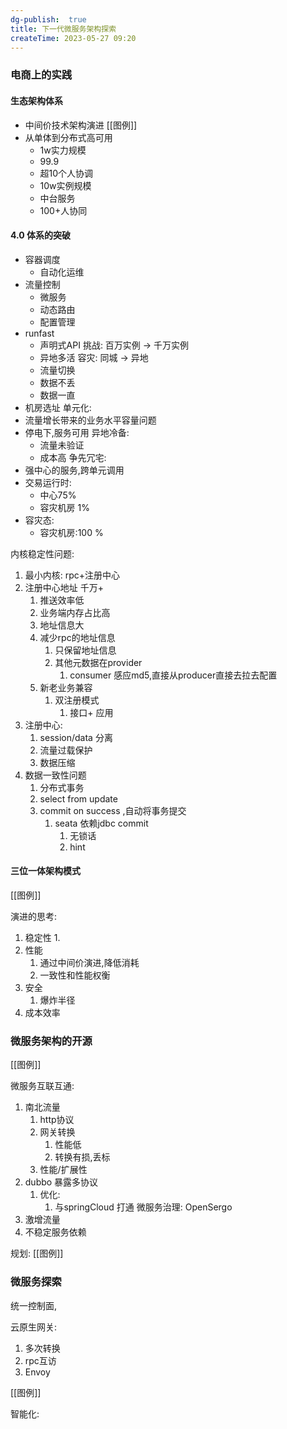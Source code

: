 ```yaml
---
dg-publish:  true
title: 下一代微服务架构探索
createTime: 2023-05-27 09:20  
---
```

### 电商上的实践

#### 生态架构体系

- 中间价技术架构演进
[[图例]]
- 从单体到分布式高可用
	- 1w实力规模
	- 99.9
	- 超10个人协调
	- 10w实例规模
	- 中台服务
	- 100+人协同
#### 4.0 体系的突破
- 容器调度
	- 自动化运维
- 流量控制
	- 微服务
	- 动态路由
	- 配置管理
- runfast
	- 声明式API
挑战:
 百万实例 -> 千万实例
	 - 异地多活
容灾:
同城 -> 异地
	- 流量切换
	- 数据不丢
	- 数据一直
- 机房选址
单元化:
 - 流量增长带来的业务水平容量问题
 - 停电下,服务可用
异地冷备:
	- 流量未验证
	- 成本高
 争先冗宅:
 - 强中心的服务,跨单元调用
 - 交易运行时:
	 - 中心75%
	 - 容灾机房 1%
- 容灾态:
	- 容灾机房:100 %

内核稳定性问题:
1. 最小内核:
		rpc+注册中心
1. 注册中心地址 千万+
	1. 推送效率低
	2. 业务端内存占比高
	3. 地址信息大
	4. 减少rpc的地址信息
		1. 只保留地址信息
		2. 其他元数据在provider
			1. consumer 感应md5,直接从producer直接去拉去配置
	5. 新老业务兼容
		1. 双注册模式
			1. 接口+ 应用
2. 注册中心:
	1. session/data 分离
	2. 流量过载保护
	3. 数据压缩
3. 数据一致性问题
	1. 分布式事务
	2. select from update
	3. commit on success ,自动将事务提交
		1. seata 依赖jdbc commit 
			1. 无锁话
			2. hint
#### 三位一体架构模式

[[图例]]

演进的思考:
1. 稳定性
	1. 
2. 性能
	1. 通过中间价演进,降低消耗
	2. 一致性和性能权衡
3. 安全
	1. 爆炸半径
4. 成本效率

### 微服务架构的开源

[[图例]]

微服务互联互通:

1. 南北流量
	1. http协议
	2. 网关转换
		1. 性能低
		2. 转换有损,丢标
	3. 性能/扩展性
2. dubbo 暴露多协议
	1. 优化:
		1. 与springCloud 打通
微服务治理: OpenSergo
1. 激增流量
2. 不稳定服务依赖

规划:
	[[图例]]
### 微服务探索

统一控制面,

云原生网关:
1. 多次转换
2. rpc互访
3. Envoy

[[图例]]

智能化:

